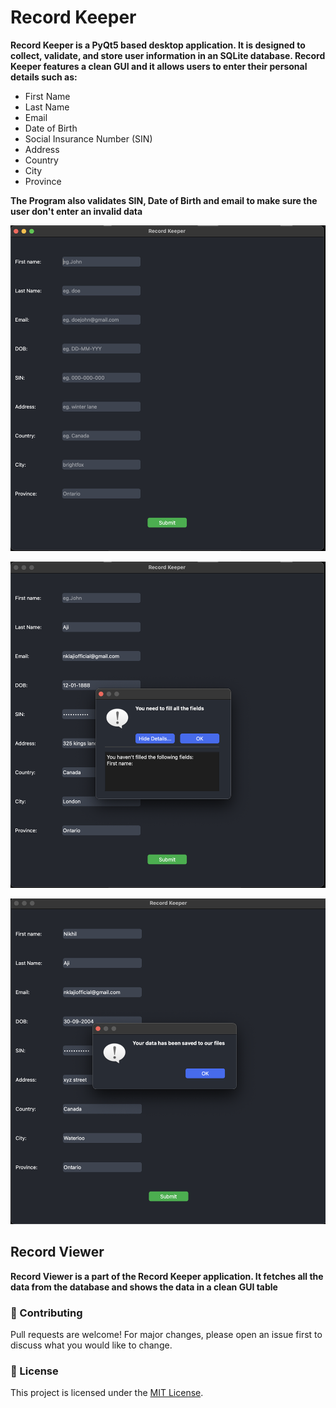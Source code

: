 # Record Keeper

**Record Keeper is a PyQt5 based desktop application. It is designed to collect, validate, and store user information in an SQLite database. Record Keeper features a clean GUI and it allows users to enter their personal details such as:**

- First Name
- Last Name
- Email
- Date of Birth
- Social Insurance Number (SIN)
- Address
- Country
- City
- Province


**The Program also validates SIN, Date of Birth and email to make sure the user don't enter an invalid data**

![alt text](assets/Mainpage.png) 

![alt text](assets/mainPageWarning.png)

![alt text](assets/dialougebox.png)

## Record Viewer

**Record Viewer is a part of the Record Keeper application. It fetches all the data from the database and shows the data in a clean GUI table**

### 🤝 Contributing

Pull requests are welcome! For major changes, please open an issue first to discuss what you would like to change.

### 📄 License

This project is licensed under the [MIT License](LICENSE).